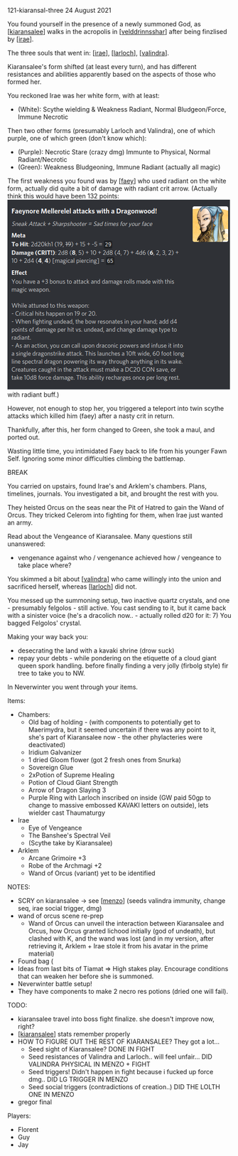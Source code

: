 121-kiaransal-three
24 August 2021

You found yourself in the presence of a newly summoned God, as [[kiaransalee]] walks in the acropolis in [[velddrinnsshar]] after being finzlised by [[irae]].

The three souls that went in: [[irae]], [[larloch]], [[valindra]].

Kiaransalee's form shifted (at least every turn), and has different resistances and abilities apparently based on the aspects of those who formed her.

You reckoned Irae was her white form, with at least:
- (White): Scythe wielding & Weakness Radiant, Normal Bludgeon/Force, Immune Necrotic

Then two other forms (presumably Larloch and Valindra), one of which purple, one of which green (don't know which):
- (Purple): Necrotic Stare (crazy dmg) Immunte to Physical, Normal Radiant/Necrotic
- (Green): Weakness Bludgeoning, Immune Radiant (actually all magic)

The first weakness you found was by [[faey]] who used radiant on the white form, actually did quite a bit of damage with radiant crit arrow. (Actually think this would have been 132 points: ![](121-kiaransal-three-faey-crit.png) with radiant buff.)

However, not enough to stop her, you triggered a teleport into twin scythe attacks which killed him (faey) after a nasty crit in return.

Thankfully, after this, her form changed to Green, she took a maul, and ported out.

Wasting little time, you intimidated Faey back to life from his younger Fawn Self.
Ignoring some minor difficulties climbing the battlemap.

BREAK

You carried on upstairs, found Irae's and Arklem's chambers. Plans, timelines, journals. You investigated a bit, and brought the rest with you.

They heisted Orcus on the seas near the Pit of Hatred to gain the Wand of Orcus.
They tricked Celerom into fighting for them, when Irae just wanted an army.

Read about the Vengeance of Kiaransalee. Many questions still unanswered:
- vengenance against who / vengenance achieved how / vengeance to take place where?

You skimmed a bit about [[valindra]] who came willingly into the union and sacrificed herself, whereas [[larloch]] did not.

You messed up the summoning setup, two inactive quartz crystals, and one - presumably felgolos - still active. You cast sending to it, but it came back with a sinister voice (he's a dracolich now.. - actually rolled d20 for it: 7)
You bagged Felgolos' crystal.

Making your way back you:
- desecrating the land with a kavaki shrine (drow suck)
- repay your debts - while pondering on the etiquette of a cloud giant queen spork handling.
before finally finding a very jolly (firbolg style) fir tree to take you to NW.

In Neverwinter you went through your items.

Items:
* Chambers:
  - Old bag of holding - (with components to potentially get to Maerimydra, but it seemed uncertain if there was any point to it, she's part of Kiaransalee now - the other phylacteries were deactivated)
  - Iridium Galvanizer
  - 1 dried Gloom flower (got 2 fresh ones from Snurka)
  - Sovereign Glue
  - 2xPotion of Supreme Healing
  - Potion of Cloud Giant Strength
  - Arrow of Dragon Slaying 3
  - Purple Ring with Larloch inscribed on inside (GW paid 50gp to change to massive embossed KAVAKI letters on outside), lets wielder cast Thaumaturgy
* Irae
  - Eye of Vengeance
  - The Banshee's Spectral Veil
  - (Scythe take by Kiaransalee)
* Arklem
  - Arcane Grimoire +3
  - Robe of the Archmagi +2
  - Wand of Orcus (variant) yet to be identified

NOTES:
- SCRY on kiaransalee -> see [[menzo]] (seeds valindra immunity, change seq, irae social trigger, dmg)
- wand of orcus scene re-prep
  * Wand of Orcus can unveil the interaction between Kiaransalee and Orcus, how Orcus granted lichood initially (god of undeath), but clashed with K, and the wand was lost (and in my version, after retrieving it, Arklem + Irae stole it from his avatar in the prime material)
- Found bag (
- Ideas from last bits of Tiamat => High stakes play. Encourage conditions that can weaken her before she is summoned.
- Neverwinter battle setup!
- They have components to make 2 necro res potions (dried one will fail).

TODO:
- kiaransalee travel into boss fight finalize. she doesn't improve now, right?
- [[kiaransalee]] stats remember properly
- HOW TO FIGURE OUT THE REST OF KIARANSALEE? They got a lot...
  * Seed sight of Kiaransalee? DONE IN FIGHT
  * Seed resistances of Valindra and Larloch.. will feel unfair... DID VALINDRA PHYSICAL IN MENZO + FIGHT
  * Seed triggers! Didn't happen in fight because i fucked up force dmg.. DID LG TRIGGER IN MENZO
  * Seed social triggers (contradictions of creation..) DID THE LOLTH ONE IN MENZO
- gregor final

Players:
- Florent
- Guy
- Jay

[//begin]: # "Autogenerated link references for markdown compatibility"
[kiaransalee]: ../deities/kiaransalee "Kiaransalee"
[velddrinnsshar]: ../east/velddrinnsshar "V'elddrinnsshar"
[irae]: ../npcs/irae "Irae T'sarran"
[larloch]: ../npcs/larloch "Larloch"
[valindra]: ../npcs/valindra "Valindra"
[faey]: ../pcs/faey "Faeynore"
[menzo]: ../underdark/menzo "Menzoberranzan"
[//end]: # "Autogenerated link references"
